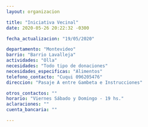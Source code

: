 ```yaml
---
layout: organizacion

title: "Iniciativa Vecinal"
date: 2020-05-26 20:22:32 -0300

fecha_actualizacion: "19/05/2020"

departamento: "Montevideo"
barrio: "Barrio Lavalleja"
actividades: "Olla"
necesidades: "Todo tipo de donaciones"
necesidades_especificas: "Alimentos"
telefono_contacto: "Cuqui 096205476"
direccion: "Pasaje A entre Gambeta e Instrucciones"

otros_contactos: ""
horario: "Viernes Sábado y Domingo - 19 hs."
aclaraciones: ""
cuenta_bancaria: ""

---
```

